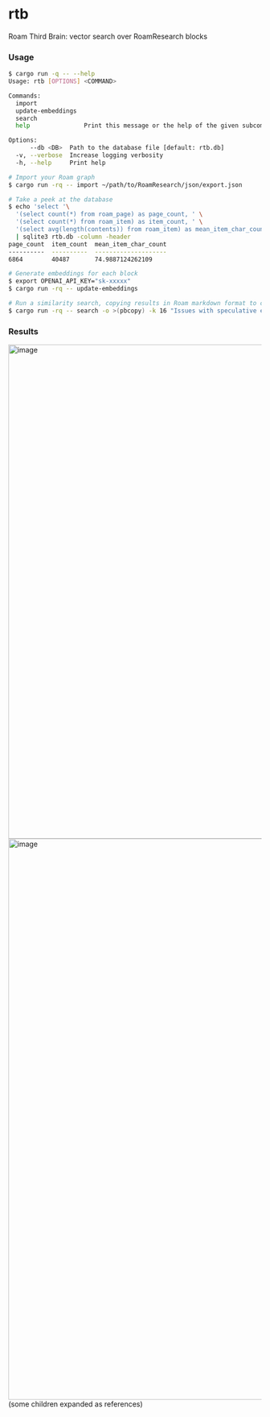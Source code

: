 # rtb
Roam Third Brain: vector search over RoamResearch blocks

### Usage

```bash
$ cargo run -q -- --help
Usage: rtb [OPTIONS] <COMMAND>

Commands:
  import
  update-embeddings
  search
  help               Print this message or the help of the given subcommand(s)

Options:
      --db <DB>  Path to the database file [default: rtb.db]
  -v, --verbose  Increase logging verbosity
  -h, --help     Print help

# Import your Roam graph
$ cargo run -rq -- import ~/path/to/RoamResearch/json/export.json

# Take a peek at the database
$ echo 'select '\
  '(select count(*) from roam_page) as page_count, ' \
  '(select count(*) from roam_item) as item_count, ' \
  '(select avg(length(contents)) from roam_item) as mean_item_char_count;' \
  | sqlite3 rtb.db -column -header
page_count  item_count  mean_item_char_count
----------  ----------  --------------------
6864        40487       74.9887124262109

# Generate embeddings for each block
$ export OPENAI_API_KEY="sk-xxxxx"
$ cargo run -rq -- update-embeddings

# Run a similarity search, copying results in Roam markdown format to clipboard.
$ cargo run -rq -- search -o >(pbcopy) -k 16 "Issues with speculative execution"
```

### Results

<img width="982" alt="image" src="https://github.com/wgoodall01/rtb/assets/15006576/1cd8c466-d0c2-4d71-8243-00dc79e32660">

<img width="1115" alt="image" src="https://github.com/wgoodall01/rtb/assets/15006576/d236b8e2-d0ef-42f2-99d0-6cc872f993b2">
(some children expanded as references)

